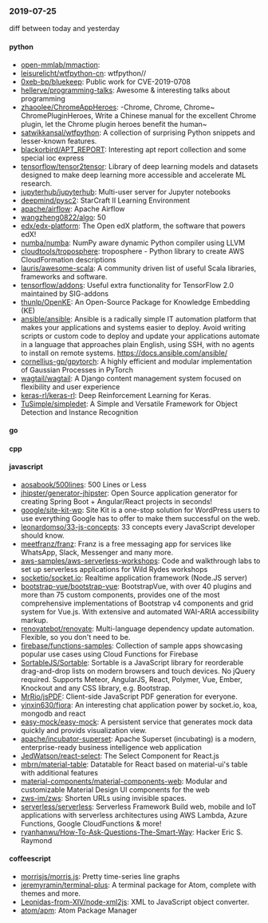 ### 2019-07-25
diff between today and yesterday

#### python
* [open-mmlab/mmaction](https://github.com/open-mmlab/mmaction): 
* [leisurelicht/wtfpython-cn](https://github.com/leisurelicht/wtfpython-cn): wtfpython// 
* [0xeb-bp/bluekeep](https://github.com/0xeb-bp/bluekeep): Public work for CVE-2019-0708
* [hellerve/programming-talks](https://github.com/hellerve/programming-talks): Awesome & interesting talks about programming
* [zhaoolee/ChromeAppHeroes](https://github.com/zhaoolee/ChromeAppHeroes): -Chrome, Chrome, Chrome~ ChromePluginHeroes, Write a Chinese manual for the excellent Chrome plugin, let the Chrome plugin heroes benefit the human~
* [satwikkansal/wtfpython](https://github.com/satwikkansal/wtfpython): A collection of surprising Python snippets and lesser-known features.
* [blackorbird/APT_REPORT](https://github.com/blackorbird/APT_REPORT): Interesting apt report collection and some special ioc express
* [tensorflow/tensor2tensor](https://github.com/tensorflow/tensor2tensor): Library of deep learning models and datasets designed to make deep learning more accessible and accelerate ML research.
* [jupyterhub/jupyterhub](https://github.com/jupyterhub/jupyterhub): Multi-user server for Jupyter notebooks
* [deepmind/pysc2](https://github.com/deepmind/pysc2): StarCraft II Learning Environment
* [apache/airflow](https://github.com/apache/airflow): Apache Airflow
* [wangzheng0822/algo](https://github.com/wangzheng0822/algo): 50
* [edx/edx-platform](https://github.com/edx/edx-platform): The Open edX platform, the software that powers edX!
* [numba/numba](https://github.com/numba/numba): NumPy aware dynamic Python compiler using LLVM
* [cloudtools/troposphere](https://github.com/cloudtools/troposphere): troposphere - Python library to create AWS CloudFormation descriptions
* [lauris/awesome-scala](https://github.com/lauris/awesome-scala): A community driven list of useful Scala libraries, frameworks and software.
* [tensorflow/addons](https://github.com/tensorflow/addons): Useful extra functionality for TensorFlow 2.0 maintained by SIG-addons
* [thunlp/OpenKE](https://github.com/thunlp/OpenKE): An Open-Source Package for Knowledge Embedding (KE)
* [ansible/ansible](https://github.com/ansible/ansible): Ansible is a radically simple IT automation platform that makes your applications and systems easier to deploy. Avoid writing scripts or custom code to deploy and update your applications  automate in a language that approaches plain English, using SSH, with no agents to install on remote systems. https://docs.ansible.com/ansible/
* [cornellius-gp/gpytorch](https://github.com/cornellius-gp/gpytorch): A highly efficient and modular implementation of Gaussian Processes in PyTorch
* [wagtail/wagtail](https://github.com/wagtail/wagtail): A Django content management system focused on flexibility and user experience
* [keras-rl/keras-rl](https://github.com/keras-rl/keras-rl): Deep Reinforcement Learning for Keras.
* [TuSimple/simpledet](https://github.com/TuSimple/simpledet): A Simple and Versatile Framework for Object Detection and Instance Recognition

#### go

#### cpp

#### javascript
* [aosabook/500lines](https://github.com/aosabook/500lines): 500 Lines or Less
* [jhipster/generator-jhipster](https://github.com/jhipster/generator-jhipster): Open Source application generator for creating Spring Boot + Angular/React projects in seconds!
* [google/site-kit-wp](https://github.com/google/site-kit-wp): Site Kit is a one-stop solution for WordPress users to use everything Google has to offer to make them successful on the web.
* [leonardomso/33-js-concepts](https://github.com/leonardomso/33-js-concepts):  33 concepts every JavaScript developer should know.
* [meetfranz/franz](https://github.com/meetfranz/franz): Franz is a free messaging app for services like WhatsApp, Slack, Messenger and many more.
* [aws-samples/aws-serverless-workshops](https://github.com/aws-samples/aws-serverless-workshops): Code and walkthrough labs to set up serverless applications for Wild Rydes workshops
* [socketio/socket.io](https://github.com/socketio/socket.io): Realtime application framework (Node.JS server)
* [bootstrap-vue/bootstrap-vue](https://github.com/bootstrap-vue/bootstrap-vue): BootstrapVue, with over 40 plugins and more than 75 custom components, provides one of the most comprehensive implementations of Bootstrap v4 components and grid system for Vue.js. With extensive and automated WAI-ARIA accessibility markup.
* [renovatebot/renovate](https://github.com/renovatebot/renovate): Multi-language dependency update automation. Flexible, so you don't need to be.
* [firebase/functions-samples](https://github.com/firebase/functions-samples): Collection of sample apps showcasing popular use cases using Cloud Functions for Firebase
* [SortableJS/Sortable](https://github.com/SortableJS/Sortable): Sortable  is a JavaScript library for reorderable drag-and-drop lists on modern browsers and touch devices. No jQuery required. Supports Meteor, AngularJS, React, Polymer, Vue, Ember, Knockout and any CSS library, e.g. Bootstrap.
* [MrRio/jsPDF](https://github.com/MrRio/jsPDF): Client-side JavaScript PDF generation for everyone.
* [yinxin630/fiora](https://github.com/yinxin630/fiora): An interesting chat application power by socket.io, koa, mongodb and react
* [easy-mock/easy-mock](https://github.com/easy-mock/easy-mock): A persistent service that generates mock data quickly and provids visualization view.
* [apache/incubator-superset](https://github.com/apache/incubator-superset): Apache Superset (incubating) is a modern, enterprise-ready business intelligence web application
* [JedWatson/react-select](https://github.com/JedWatson/react-select): The Select Component for React.js
* [mbrn/material-table](https://github.com/mbrn/material-table): Datatable for React based on material-ui's table with additional features
* [material-components/material-components-web](https://github.com/material-components/material-components-web): Modular and customizable Material Design UI components for the web
* [zws-im/zws](https://github.com/zws-im/zws): Shorten URLs using invisible spaces.
* [serverless/serverless](https://github.com/serverless/serverless): Serverless Framework  Build web, mobile and IoT applications with serverless architectures using AWS Lambda, Azure Functions, Google CloudFunctions & more! 
* [ryanhanwu/How-To-Ask-Questions-The-Smart-Way](https://github.com/ryanhanwu/How-To-Ask-Questions-The-Smart-Way):  Hacker Eric S. Raymond 

#### coffeescript
* [morrisjs/morris.js](https://github.com/morrisjs/morris.js): Pretty time-series line graphs
* [jeremyramin/terminal-plus](https://github.com/jeremyramin/terminal-plus): A terminal package for Atom, complete with themes and more.
* [Leonidas-from-XIV/node-xml2js](https://github.com/Leonidas-from-XIV/node-xml2js): XML to JavaScript object converter.
* [atom/apm](https://github.com/atom/apm): Atom Package Manager
